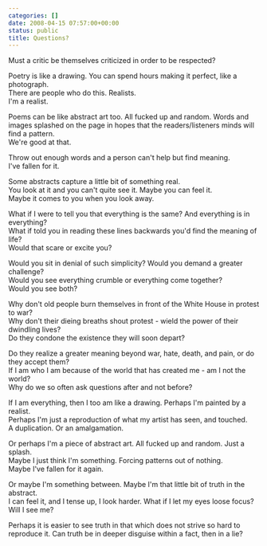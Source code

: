```yaml
---
categories: []
date: 2008-04-15 07:57:00+00:00
status: public
title: Questions?
---
```




Must a critic be themselves criticized in order to be respected?

Poetry is like a drawing. You can spend hours making it perfect, like a
photograph.  
There are people who do this. Realists.  
I'm a realist.

Poems can be like abstract art too. All fucked up and random. Words and images
splashed on the page in hopes that the readers/listeners minds will find a
pattern.  
We're good at that.

Throw out enough words and a person can't help but find meaning.  
I've fallen for it.

Some abstracts capture a little bit of something real.  
You look at it and you can't quite see it. Maybe you can feel it.  
Maybe it comes to you when you look away.

What if I were to tell you that everything is the same? And everything is in
everything?  
What if told you in reading these lines backwards you'd find the meaning of
life?  
Would that scare or excite you?

Would you sit in denial of such simplicity? Would you demand a greater
challenge?  
Would you see everything crumble or everything come together?  
Would you see both?

Why don't old people burn themselves in front of the White House in protest to
war?  
Why don't their dieing breaths shout protest - wield the power of their
dwindling lives?  
Do they condone the existence they will soon depart?

Do they realize a greater meaning beyond war, hate, death, and pain, or do
they accept them?  
If I am who I am because of the world that has created me - am I not the
world?  
Why do we so often ask questions after and not before?

If I am everything, then I too am like a drawing. Perhaps I'm painted by a
realist.  
Perhaps I'm just a reproduction of what my artist has seen, and touched.  
A duplication. Or an amalgamation.

Or perhaps I'm a piece of abstract art. All fucked up and random. Just a
splash.  
Maybe I just think I'm something. Forcing patterns out of nothing.  
Maybe I've fallen for it again.

Or maybe I'm something between. Maybe I'm that little bit of truth in the
abstract.  
I can feel it, and I tense up, I look harder. What if I let my eyes loose
focus?  
Will I see me?

Perhaps it is easier to see truth in that which does not strive so hard to
reproduce it. Can truth be in deeper disguise within a fact, then in a lie?

